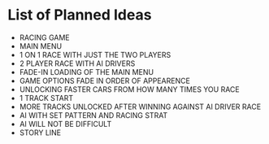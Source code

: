 # List of Planned Ideas
* RACING GAME 
* MAIN MENU  
* 1 ON 1 RACE WITH JUST THE TWO PLAYERS
* 2 PLAYER RACE WITH AI DRIVERS
* FADE-IN LOADING OF THE MAIN MENU
* GAME OPTIONS FADE IN ORDER OF APPEARENCE
* UNLOCKING FASTER CARS FROM HOW MANY TIMES YOU RACE
* 1 TRACK START
* MORE TRACKS UNLOCKED AFTER WINNING AGAINST AI DRIVER RACE
* AI WITH SET PATTERN AND RACING STRAT
* AI WILL NOT BE DIFFICULT
* STORY LINE
